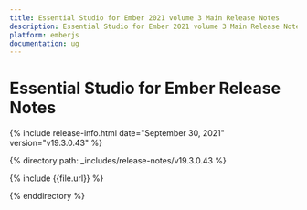 ```yaml
---
title: Essential Studio for Ember 2021 volume 3 Main Release Notes  
description: Essential Studio for Ember 2021 volume 3 Main Release Notes  
platform: emberjs
documentation: ug
---
```


# Essential Studio for Ember  Release Notes  

{% include release-info.html date="September 30, 2021"  version="v19.3.0.43" %} 


{% directory path: _includes/release-notes/v19.3.0.43 %}

{% include {{file.url}} %}

{% enddirectory %}